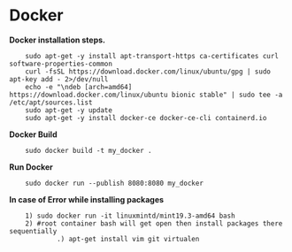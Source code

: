 # Docker


**Docker installation steps.**

        sudo apt-get -y install apt-transport-https ca-certificates curl software-properties-common
        curl -fsSL https://download.docker.com/linux/ubuntu/gpg | sudo apt-key add - 2>/dev/null
        echo -e "\ndeb [arch=amd64] https://download.docker.com/linux/ubuntu bionic stable" | sudo tee -a /etc/apt/sources.list
        sudo apt-get -y update
        sudo apt-get -y install docker-ce docker-ce-cli containerd.io
        
        
**Docker Build**
        
        sudo docker build -t my_docker . 
          
**Run Docker**

        sudo docker run --publish 8080:8080 my_docker
        
**In case of Error while installing packages**

        1) sudo docker run -it linuxmintd/mint19.3-amd64 bash
        2) #root container bash will get open then install packages there sequentially
                .) apt-get install vim git virtualen
          
